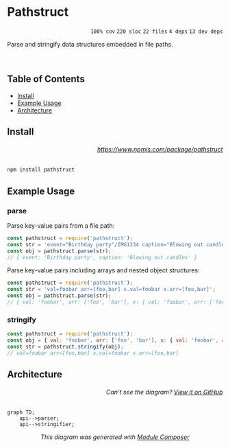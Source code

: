 # Pathstruct

<p align="right"><code>100% cov</code>&nbsp;<code>220 sloc</code>&nbsp;<code>22 files</code>&nbsp;<code>4 deps</code>&nbsp;<code>13 dev deps</code></p>

Parse and stringify data structures embedded in file paths.

<br />

<!-- START doctoc generated TOC please keep comment here to allow auto update -->
<!-- DON'T EDIT THIS SECTION, INSTEAD RE-RUN doctoc TO UPDATE -->
## Table of Contents

- [Install](#install)
- [Example Usage](#example-usage)
- [Architecture](#architecture)

<!-- END doctoc generated TOC please keep comment here to allow auto update -->

## Install

###### <p align="right"><a href="https://www.npmjs.com/package/pathstruct">https://www.npmjs.com/package/pathstruct</a></p>
```sh
npm install pathstruct
```

## Example Usage

### parse

Parse key-value pairs from a file path:

```js
const pathstruct = require('pathstruct');
const str = 'event="Birthday party"/IMG1234 caption="Blowing out candles".jpg';
const obj = pathstruct.parse(str);
// { event: 'Birthday party', caption: 'Blowing out candles' }
```

Parse key-value pairs including arrays and nested object structures:

```js
const pathstruct = require('pathstruct');
const str = 'val=foobar arr=[foo,bar] x.val=foobar x.arr=[foo,bar]';
const obj = pathstruct.parse(str);
// { val: 'foobar', arr: ['foo', 'bar'], x: { val: 'foobar', arr: ['foo', 'bar']} }
```

### stringify

```js
const pathstruct = require('pathstruct');
const obj = { val: 'foobar', arr: ['foo', 'bar'], x: { val: 'foobar', arr: ['foo', 'bar']} };
const str = pathstruct.stringify(obj);
// val=foobar arr=[foo,bar] x.val=foobar x.arr=[foo,bar]
```

## Architecture

###### <p align="right"><em>Can't see the diagram?</em> <a id="link-1" href="https://github.com/mattriley/node-pathstruct#user-content-link-1">View it on GitHub</a></p>
```mermaid
graph TD;
    api-->parser;
    api-->stringifier;
```
<p align="center">
  <em>This diagram was generated with <a href="https://github.com/mattriley/node-module-composer">Module Composer</a></em>
</p>
<br>
